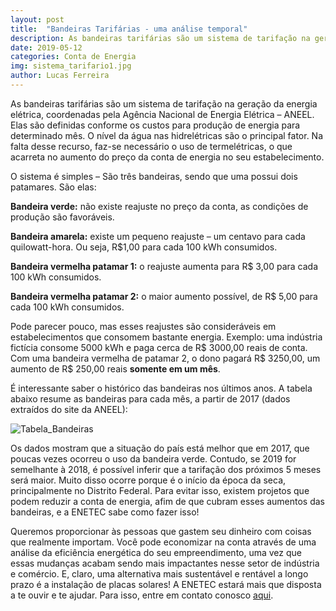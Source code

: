 ```yaml
---
layout: post
title:  "Bandeiras Tarifárias - uma análise temporal"
description: As bandeiras tarifárias são um sistema de tarifação na geração da energia elétrica, coordenadas[...]
date: 2019-05-12
categories: Conta de Energia
img: sistema_tarifario1.jpg
author: Lucas Ferreira
---
```


As bandeiras tarifárias são um sistema de tarifação na geração da energia elétrica, coordenadas pela Agência Nacional de Energia Elétrica – ANEEL. Elas são definidas conforme os custos para produção de energia para determinado mês. O nível da água nas hidrelétricas são o principal fator. Na falta desse recurso, faz-se necessário o uso de termelétricas, o que acarreta no aumento do preço da conta de energia no seu estabelecimento.

O sistema é simples – São três bandeiras, sendo que uma possui dois patamares. São elas:

**Bandeira verde:** não existe reajuste no preço da conta, as condições de produção são favoráveis.

**Bandeira amarela:** existe um pequeno reajuste – um centavo para cada quilowatt-hora. Ou seja, R$1,00 para cada 100 kWh consumidos.

**Bandeira vermelha patamar 1:** o reajuste aumenta para R$ 3,00 para cada 100 kWh consumidos.

**Bandeira vermelha patamar 2:** o maior aumento possível, de R$ 5,00 para cada 100 kWh consumidos.

Pode parecer pouco, mas esses reajustes são consideráveis em estabelecimentos que consomem bastante energia. Exemplo: uma indústria fictícia consome 5000 kWh e paga cerca de R$ 3000,00 reais de conta. Com uma bandeira vermelha de patamar 2, o dono pagará R$ 3250,00, um aumento de R$ 250,00 reais **somente em um mês**.

É interessante saber o histórico das bandeiras nos últimos anos. A tabela abaixo resume as bandeiras para cada mês, a partir de 2017 (dados extraídos do site da ANEEL):

![Tabela_Bandeiras](http://enetec.unb.br/blog/assets/images/Tabela_Bandeiras.jpeg)

Os dados mostram que a situação do país está melhor que em 2017, que poucas vezes ocorreu o uso da bandeira verde. Contudo, se 2019 for semelhante à 2018, é possível inferir que a tarifação dos próximos 5 meses será maior. Muito disso ocorre porque é o início da época da seca, principalmente no Distrito Federal. Para evitar isso, existem projetos que podem reduzir a conta de energia, afim de que cubram esses aumentos das bandeiras, e a ENETEC sabe como fazer isso!

Queremos proporcionar às pessoas que gastem seu dinheiro com coisas que realmente importam. Você pode economizar na conta através de uma análise da eficiência energética do seu empreendimento, uma vez que essas mudanças acabam sendo mais impactantes nesse setor de indústria e comércio. E, claro, uma alternativa mais sustentável e rentável a longo prazo é a instalação de placas solares! A ENETEC estará mais que disposta a te ouvir e te ajudar. Para isso, entre em contato conosco <a href="http://enetec.unb.br/#contact" target="_blank">aqui</a>.